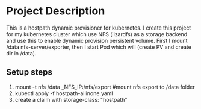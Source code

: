 # Project Description
This is a hostpath dynamic provisioner for kubernetes. I create this project for my kubernetes cluster which use NFS (lizardfs) as a storage backend and use this to enable dynamic provision persistent volume. First I mount /data nfs-server/exporter, then I start Pod which will (create PV and create dir in /data). 
## Setup steps
1) mount -t nfs /data _NFS_IP:/nfs/export #mount nfs export to /data folder
2) kubectl apply -f hostpath-allinone.yaml
3) create a claim with storage-class: "hostpath"
